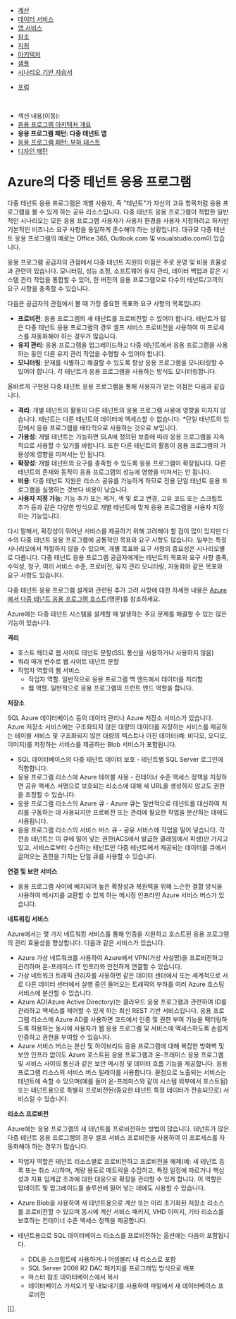 ﻿<properties urlDisplayName="Multi-Tenant Web Application Pattern" pageTitle="다중 테넌트 웹 응용 프로그램 패턴 - Azure 아키텍처" metaKeywords="" description="Find architectural overviews and design patterns that describe how to implement a multi-tenant web application on Azure." metaCanonical="" services="" documentationCenter=".NET" title="Multitenant Applications in Azure" authors="wpickett" solutions="" manager="wpickett" editor="" />

<tags ms.service="active-directory" ms.workload="identity" ms.tgt_pltfrm="na" ms.devlang="dotnet" ms.topic="article" ms.date="01/01/1900" ms.author="wpickett" />


<div>
<div class="left-nav">
<div class="static-nav">
<ul>
<li class="menu-nodejs-compute"><a href="/ko-kr/develop/net/compute/">계산</a></li>
<li class="menu-nodejs-data"><a href="/ko-kr/develop/net/data/">데이터 서비스</a></li>
<li class="menu-nodejs-appservices"><a href="/ko-kr/develop/net/app-services/">앱 서비스</a></li>
<li><a href="/ko-kr/develop/net/reference/">참조</a></li>
<li><a href="/ko-kr/develop/net/guidance/">지침</a></li>
<li><a href="/ko-kr/develop/net/architecture/">아키텍처</a></li>
<li><a href="/ko-kr/develop/net/samples/">샘플</a></li>
<li><a href="/ko-kr/develop/net/end-to-end-Apps/">시나리오 기반 자습서</a></li>
</ul>
<ul class="links">
<li class="forum"><a href="/ko-kr/support/forums/">포럼</a></li>
</ul>
</div>
<div class="floating-nav jump-to"><br />
<ul>
<li>섹션 내용(이동):</li>
<li><a href="/ko-kr/develop/net/architecture/#overviews">응용 프로그램 아키텍처 개요</a></li>
<li><strong>응용 프로그램 패턴: 다중 테넌트 앱</strong></li>
<li><a href="/ko-kr/develop/net/architecture/load-testing-pattern/">응용 프로그램 패턴: 부하 테스트</a></li>
<li><a href="/ko-kr/develop/net/architecture/#designpatterns">디자인 패턴</a></li>
</ul>
</div>
</div>
</div>

# Azure의 다중 테넌트 응용 프로그램

다중 테넌트 응용 프로그램은 개별 사용자, 즉 "테넌트"가 자신의 고유 항목처럼 응용 프로그램을 볼 수 있게 하는 공유 리소스입니다. 다중 테넌트 응용 프로그램이 적합한 일반적인 시나리오는 모든 응용 프로그램 사용자가 사용자 환경을 사용자 지정하려고 하지만 기본적인 비즈니스 요구 사항을 동일하게 준수해야 하는 상황입니다. 대규모 다중 테넌트 응용 프로그램의 예로는 Office 365, Outlook.com 및 visualstudio.com이 있습니다.

응용 프로그램 공급자의 관점에서 다중 테넌트 지원의 이점은 주로 운영 및 비용 효율성과 관련이 있습니다. 모니터링, 성능 조정, 소프트웨어 유지 관리, 데이터 백업과 같은 시스템 관리 작업을 통합할 수 있어, 한 버전의 응용 프로그램으로 다수의 테넌트/고객의 요구 사항을 충족할 수 있습니다.

다음은 공급자의 관점에서 볼 때 가장 중요한 목표와 요구 사항의 목록입니다.

- **프로비전**: 응용 프로그램의 새 테넌트를 프로비전할 수 있어야 합니다.  테넌트가 많은 다중 테넌트 응용 프로그램의 경우 셀프 서비스 프로비전을 사용하여 이 프로세스를 자동화해야 하는 경우가 많습니다.
- **유지 관리**: 응용 프로그램을 업그레이드하고 다중 테넌트에서 응용 프로그램을 사용하는 동안 다른 유지 관리 작업을 수행할 수 있어야 합니다. 
- **모니터링**: 문제를 식별하고 해결할 수 있도록 항상 응용 프로그램을 모니터링할 수 있어야 합니다. 각 테넌트가 응용 프로그램을 사용하는 방식도 모니터링합니다.

올바르게 구현된 다중 테넌트 응용 프로그램을 통해 사용자가 얻는 이점은 다음과 같습니다.

- **격리**: 개별 테넌트의 활동이 다른 테넌트의 응용 프로그램 사용에 영향을 미치지 않습니다. 테넌트는 다른 테넌트의 데이터에 액세스할 수 없습니다. *단일 테넌트의 입장에서 응용 프로그램을 배타적으로 사용하는 것으로 보입니다.
- **가용성**: 개별 테넌트는 가능하면 SLA에 정의된 보증에 따라 응용 프로그램을 지속적으로 사용할 수 있기를 바랍니다. 또한 다른 테넌트의 활동이 응용 프로그램의 가용성에 영향을 미쳐서는 안 됩니다.
- **확장성**: 개별 테넌트의 요구를 충족할 수 있도록 응용 프로그램이 확장됩니다. 다른 테넌트의 존재와 동작이 응용 프로그램의 성능에 영향을 미쳐서는 안 됩니다. 
- **비용**: 다중 테넌트 지원은 리소스 공유를 가능하게 하므로 전용 단일 테넌트 응용 프로그램을 실행하는 것보다 비용이 낮습니다. 
- **사용자 지정 가능**: 기능 추가 또는 제거, 색 및 로고 변경, 고유 코드 또는 스크립트 추가 등과 같은 다양한 방식으로 개별 테넌트에 맞게 응용 프로그램을 사용자 지정하는 기능입니다.
 
다시 말해서, 확장성이 뛰어난 서비스를 제공하기 위해 고려해야 할 점이 많이 있지만 다수의 다중 테넌트 응용 프로그램에 공통적인 목표와 요구 사항도 많습니다. 일부는 특정 시나리오에서 적절하지 않을 수 있으며, 개별 목표와 요구 사항의 중요성은 시나리오별로 다릅니다. 다중 테넌트 응용 프로그램 공급자에게는 테넌트의 목표와 요구 사항 충족, 수익성, 청구, 여러 서비스 수준, 프로비전, 유지 관리 모니터링, 자동화와 같은 목표와 요구 사항도 있습니다. 

다중 테넌트 응용 프로그램 설계와 관련된 추가 고려 사항에 대한 자세한 내용은 [Azure에서 다중 테넌트 응용 프로그램 호스트][](영문)를 참조하세요.

Azure에는 다중 테넌트 시스템을 설계할 때 발생하는 주요 문제를 해결할 수 있는 많은 기능이 있습니다. 

**격리** 

- 호스트 헤더로 웹 사이트 테넌트 분할(SSL 통신을 사용하거나 사용하지 않음)
- 쿼리 매개 변수로 웹 사이트 테넌트 분할
- 작업자 역할의 웹 서비스
	- 작업자 역할. 일반적으로 응용 프로그램 백 엔드에서 데이터를 처리함
	- 웹 역할. 일반적으로 응용 프로그램의 프런트 엔드 역할을 합니다.

**저장소**

SQL Azure 데이터베이스 등의 데이터 관리나 Azure 저장소 서비스가 있습니다. Azure 저장소 서비스에는 구조화되지 않은 대량의 데이터를 저장하는 서비스를 제공하는 테이블 서비스 및 구조화되지 않은 대량의 텍스트나 이진 데이터(예: 비디오, 오디오, 이미지)를 저장하는 서비스를 제공하는 Blob 서비스가 포함됩니다.

- SQL 데이터베이스의 다중 테넌트 데이터 보호 - 테넌트별 SQL Server 로그인에 적합합니다. 
- 응용 프로그램 리소스에 Azure 테이블 사용 - 컨테이너 수준 액세스 정책을 지정하면 공유 액세스 서명으로 보호되는 리소스에 대해 새 URL을 생성하지 않고도 권한을 조정할 수 있습니다. 
- 응용 프로그램 리소스의 Azure 큐 - Azure 큐는 일반적으로 테넌트를 대신하여 처리를 구동하는 데 사용되지만 프로비전 또는 관리에 필요한 작업을 분산하는 데에도 사용됩니다. 
- 응용 프로그램 리소스의 서비스 버스 큐 - 공유 서비스에 작업을 밀어 넣습니다. 각 전송 테넌트는 이 큐에 밀어 넣는 권한(ACS에서 발급한 클레임에서 파생)만 가지고 있고, 서비스로부터 수신하는 테넌트만 다중 테넌트에서 제공되는 데이터를 큐에서 끌어오는 권한을 가지는 단일 큐를 사용할 수 있습니다. 


**연결 및 보안 서비스**

- 응용 프로그램 사이에 배치되어 높은 확장성과 복원력을 위해 느슨한 결합 방식을 사용하여 메시지를 교환할 수 있게 하는 메시징 인프라인 Azure 서비스 버스가 있습니다. 

**네트워킹 서비스**

Azure에서는 몇 가지 네트워킹 서비스를 통해 인증을 지원하고 호스트된 응용 프로그램의 관리 효율성을 향상합니다. 다음과 같은 서비스가 있습니다. 

- Azure 가상 네트워크를 사용하여 Azure에서 VPN(가상 사설망)을 프로비전하고 관리하며 온-프레미스 IT 인프라와 안전하게 연결할 수 있습니다. 
- 가상 네트워크 트래픽 관리자를 사용하면 같은 데이터 센터에서 또는 세계적으로 서로 다른 데이터 센터에서 실행 중인 들어오는 트래픽의 부하를 여러 Azure 호스팅 서비스에 분산할 수 있습니다. 
- Azure AD(Azure Active Directory)는 클라우드 응용 프로그램과 관련하여 ID를 관리하고 액세스를 제어할 수 있게 하는 최신 REST 기반 서비스입니다. 응용 프로그램 리소스에 Azure AD를 사용하면 코드에서 인증 및 권한 부여 기능을 팩터링하도록 허용하는 동시에 사용자가 웹 응용 프로그램 및 서비스에 액세스하도록 손쉽게 인증하고 권한을 부여할 수 있습니다. 
- Azure 서비스 버스는 분산 및 하이브리드 응용 프로그램에 대해 복잡한 방화벽 및 보안 인프라 없이도 Azure 호스트된 응용 프로그램과 온-프레미스 응용 프로그램 및 서비스 사이의 통신과 같은 보안 메시징 및 데이터 흐름 기능을 제공합니다. 응용 프로그램 리소스의 서비스 버스 릴레이를 사용합니다. 끝점으로 노출되는 서비스는 테넌트에 속할 수 있으며(예를 들어 온-프레미스와 같이 시스템 외부에서 호스트됨) 또는 테넌트용으로 특별히 프로비전된(중요한 테넌트 특정 데이터가 전송되므로) 서비스일 수 있습니다. 



**리소스 프로비전**

Azure에는 응용 프로그램의 새 테넌트를 프로비전하는 방법이 많습니다. 테넌트가 많은 다중 테넌트 응용 프로그램의 경우 셀프 서비스 프로비전을 사용하여 이 프로세스를 자동화해야 하는 경우가 많습니다.

- 작업자 역할은 테넌트 리소스별로 프로비전하고 프로비전을 해제(예: 새 테넌트 등록 또는 취소 시)하며, 계량 용도로 메트릭을 수집하고, 특정 일정에 따르거나 핵심 성과 지표 임계값 초과에 대한 대응으로 확장을 관리할 수 있게 합니다. 이 역할은 업데이트 및 업그레이드를 솔루션에 밀어 넣는 데에도 사용할 수 있습니다. 
- Azure Blob을 사용하여 새 테넌트용으로 계산 또는 미리 초기화된 저장소 리소스를 프로비전할 수 있으며 동시에 계산 서비스 패키지, VHD 이미지, 기타 리소스를 보호하는 컨테이너 수준 액세스 정책을 제공합니다.
- 테넌트용으로 SQL 데이터베이스 리소스를 프로비전하는 옵션에는 다음이 포함됩니다.

	- 	DDL을 스크립트에 사용하거나 어셈블리 내 리소스로 포함 
	- 	SQL Server 2008 R2 DAC 패키지를 프로그래밍 방식으로 배포
	- 	마스터 참조 데이터베이스에서 복사 
	- 	데이터베이스 가져오기 및 내보내기를 사용하여 파일에서 새 데이터베이스 프로비전 

][].

<!--links-->

[Azure에서 다중 테넌트 응용 프로그램 호스트]: http://msdn.microsoft.com/ko-kr/library/hh534480.aspx
[Azure에서 다중 테넌트 응용 프로그램 설계]: http://msdn.microsoft.com/ko-kr/library/windowsazure/hh689716


